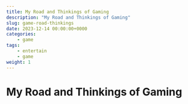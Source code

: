 ```yaml
---
title: My Road and Thinkings of Gaming
description: "My Road and Thinkings of Gaming"
slug: game-road-thinkings
date: 2023-12-14 00:00:00+0000
categories:
    - game
tags:
    - entertain
    - game
weight: 1
---
```


# My Road and Thinkings of Gaming